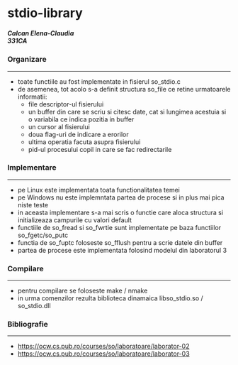 # stdio-library

<h5> Calcan Elena-Claudia <br/>
331CA</h5> 


### Organizare
-----------------------------------------------

* toate functiile au fost implementate in fisierul so_stdio.c
* de asemenea, tot acolo s-a definit structura so_file ce retine urmatoarele informatii: 
  * file descriptor-ul fisierului 
  * un buffer din care se scriu si citesc date, cat si lungimea acestuia si o variabila ce indica pozitia in buffer
  * un cursor al fisierului
  * doua flag-uri de indicare a erorilor
  * ultima operatia facuta asupra fisierului
  * pid-ul procesului copil in care se fac redirectarile  
    
### Implementare 
-----------------------------------------------
* pe Linux este implementata toata functionalitatea temei 
* pe Windows nu este implemntata partea de procese si in plus mai pica niste teste
* in aceasta implementare s-a mai scris o functie care aloca structura si 
 initializeaza campurile cu valori default 
* functiile de so_fread si so_fwrtie sunt implementate pe baza functiilor so_fgetc/so_putc 
* functia de so_fuptc foloseste so_fflush pentru a scrie datele din buffer 
* partea de procese este implementata folosind modelul din laboratorul 3 


### Compilare
--------------------------------------------------
* pentru compilare se foloseste make / nmake 
* in urma comenzilor rezulta biblioteca dinamaica libso_stdio.so / so_stdio.dll

### Bibliografie 
------------------------------------------------ 
* https://ocw.cs.pub.ro/courses/so/laboratoare/laborator-02
* https://ocw.cs.pub.ro/courses/so/laboratoare/laborator-03
